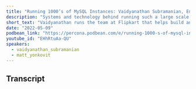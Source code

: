 ```yaml
---
title: "Running 1000’s of MySQL Instances: Vaidyanathan Subramanian, Engineering Manager at Flipkart, OpenSource Database Podcast64"
description: "Systems and technology behind running such a large scale deployment of MySQL"
short_text: "Vaidyanathan runs the team at Flipkart that helps build and maintain their MySQL fleet.  Join the HOSS as he talks to Vaidy his journey to his current role, and the systems and technology behind running such a large scale deployment of MySQL."
date: "2022-05-09"
podbean_link: "https://percona.podbean.com/e/running-1000-s-of-mysql-instances-the-hoss-64-vaidyanathan-subramanian-engineering-manager-at-flipkart/"
youtube_id: "EHhRtuAa-QU"
speakers:
  - vaidyanathan_subramanian
  - matt_yonkovit
---
```


## Transcript


